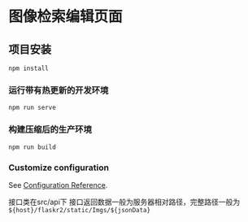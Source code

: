 # 图像检索编辑页面

## 项目安装
```
npm install
```

### 运行带有热更新的开发环境
```
npm run serve
```

### 构建压缩后的生产环境
```
npm run build
```

### Customize configuration
See [Configuration Reference](https://cli.vuejs.org/config/).

接口类在src/api下
接口返回数据一般为服务器相对路径，完整路径一般为
`${host}/flaskr2/static/Imgs/${jsonData}` 
